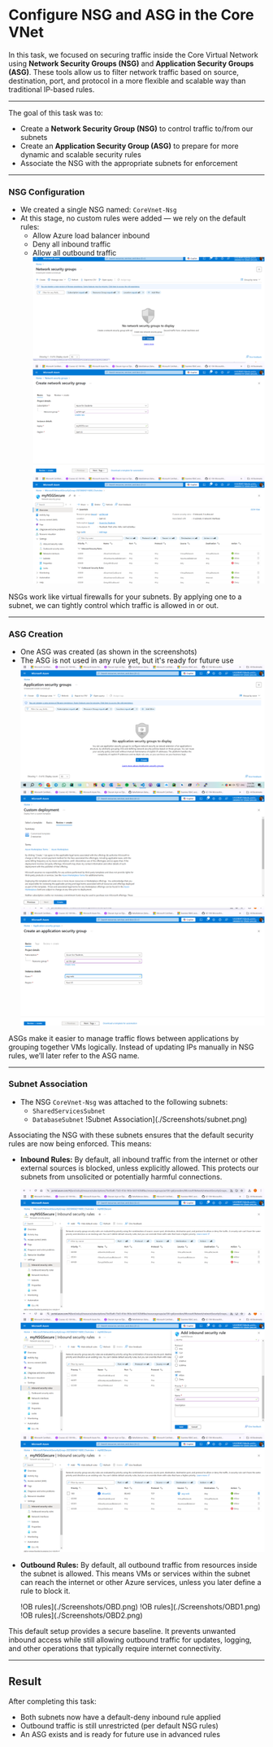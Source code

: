 # Configure NSG and ASG in the Core VNet

In this task, we focused on securing traffic inside the Core Virtual Network using **Network Security Groups (NSG)** and **Application Security Groups (ASG)**. These tools allow us to filter network traffic based on source, destination, port, and protocol in a more flexible and scalable way than traditional IP-based rules.

---

The goal of this task was to:

- Create a **Network Security Group (NSG)** to control traffic to/from our subnets
- Create an **Application Security Group (ASG)** to prepare for more dynamic and scalable security rules
- Associate the NSG with the appropriate subnets for enforcement

---

###  NSG Configuration

- We created a single NSG named: `CoreVnet-Nsg`
- At this stage, no custom rules were added — we rely on the default rules:
  - Allow Azure load balancer inbound
  - Deny all inbound traffic
  - Allow all outbound traffic
	![NSG Creation](./Screenshots/NSG1.png)
	![NSG Creation](./Screenshots/NSG2.png)
	![NSG Creation](./Screenshots/NSG3.png)

NSGs work like virtual firewalls for your subnets. By applying one to a subnet, we can tightly control which traffic is allowed in or out.

---

### ASG Creation

- One ASG was created (as shown in the screenshots)
- The ASG is not used in any rule yet, but it's ready for future use
 	![ASG Creation](./Screenshots/ASG1.png)
	![ASG Creation](./Screenshots/ASG2.png)
	![ASG Creation](./Screenshots/ASG3.png)


 ASGs make it easier to manage traffic flows between applications by grouping together VMs logically. Instead of updating IPs manually in NSG rules, we’ll later refer to the ASG name.

---

### Subnet Association

- The NSG `CoreVnet-Nsg` was attached to the following subnets:
  - `SharedServicesSubnet`
  - `DatabaseSubnet`
	!Subnet Association](./Screenshots/subnet.png)

Associating the NSG with these subnets ensures that the default security rules are now being enforced. This means:

- **Inbound Rules:** By default, all inbound traffic from the internet or other external sources is blocked, unless explicitly allowed. This protects our subnets from unsolicited or potentially harmful connections.

	![Inbound rules](./Screenshots/inbound1.png)
	![Inbound rules](./Screenshots/inbound2.png)
	![Inbound rules](./Screenshots/inbound3.png)

  
- **Outbound Rules:** By default, all outbound traffic from resources inside the subnet is allowed. This means VMs or services within the subnet can reach the internet or other Azure services, unless you later define a rule to block it.

	!OB rules](./Screenshots/OBD.png)
	!OB rules](./Screenshots/OBD1.png)
	!OB rules](./Screenshots/OBD2.png)

This default setup provides a secure baseline. It prevents unwanted inbound access while still allowing outbound traffic for updates, logging, and other operations that typically require internet connectivity.

---

## Result

After completing this task:

- Both subnets now have a default-deny inbound rule applied
- Outbound traffic is still unrestricted (per default NSG rules)
- An ASG exists and is ready for future use in advanced rules


 
